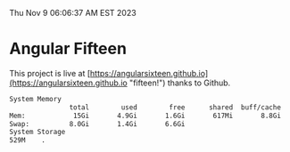 Thu Nov  9 06:06:37 AM EST 2023

# Angular Fifteen


This project is live at [https://angularsixteen.github.io](https://angularsixteen.github.io "fifteen!") thanks to Github.

```bash
System Memory
               total        used        free      shared  buff/cache   available
Mem:            15Gi       4.9Gi       1.6Gi       617Mi       8.8Gi       9.4Gi
Swap:          8.0Gi       1.4Gi       6.6Gi
System Storage
529M	.
```
```bash
